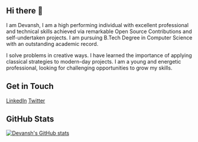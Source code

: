 ## Hi there :wave:
I am Devansh, I am a high performing individual with excellent professional and technical skills achieved via remarkable Open Source Contributions and self-undertaken projects. I am pursuing B.Tech Degree in Computer Science  with an outstanding academic record. 

I solve problems in creative ways. I have learned the importance of applying classical strategies to modern-day projects. I am a young and energetic professional, looking for challenging opportunities to grow my skills.

## Get in Touch
[LinkedIn](https://www.linkedin.com/in/devansh-chaudhary/)
[Twitter](https://twitter.com/devansh016)

## GitHub Stats

[![Devansh's GitHub stats](https://github-readme-stats-one-roan-37.vercel.app/api?username=devansh016)](https://github-readme-stats-one-roan-37.vercel.app/api?username=devansh016)
